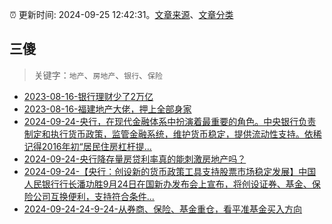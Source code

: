 :alarm_clock: 更新时间: 2024-09-25 12:42:31。[文章来源](/README.md)、[文章分类](/TAGS.md)

## 三傻


> 关键字：`地产`、`房地产`、`银行`、`保险`



- [2023-08-16-银行理财少了2万亿](https://www.aicaijing.com.cn/article/18565) 
- [2023-08-16-福建地产大佬，押上全部身家](https://www.aicaijing.com.cn/article/18567) 
- [2024-09-24-央行，在现代金融体系中扮演着最重要的角色。中央银行负责制定和执行货币政策，监管金融系统，维护货币稳定，提供流动性支持。依稀记得2016年初“居民住房杠杆提...](https://xueqiu.com/9742512811/305444970) 
- [2024-09-24-央行降存量房贷利率真的能刺激房地产吗？](https://xueqiu.com/5939653998/305425708) 
- [2024-09-24-【央行：创设新的货币政策工具支持股票市场稳定发展】中国人民银行行长潘功胜9月24日在国新办发布会上宣布，将创设证券、基金、保险公司互换便利，支持符合条件...](https://xueqiu.com/5124430882/305394278) 
- [2024-09-24-24-9-24-从券商、保险、基金重仓，看平准基金买入方向](https://xueqiu.com/8772786299/305478900) 
